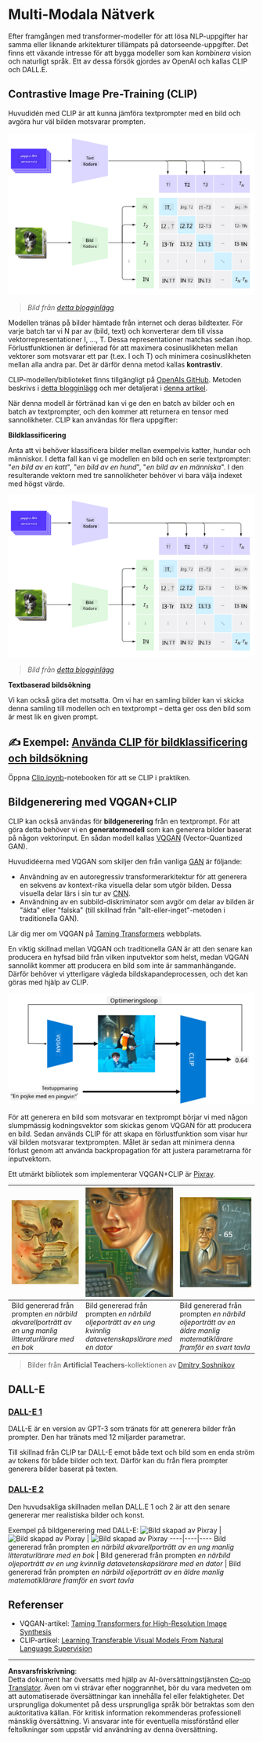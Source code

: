 <!--
CO_OP_TRANSLATOR_METADATA:
{
  "original_hash": "9c592c26aca16ca085d268c732284187",
  "translation_date": "2025-08-28T15:10:16+00:00",
  "source_file": "lessons/X-Extras/X1-MultiModal/README.md",
  "language_code": "sv"
}
-->
# Multi-Modala Nätverk

Efter framgången med transformer-modeller för att lösa NLP-uppgifter har samma eller liknande arkitekturer tillämpats på datorseende-uppgifter. Det finns ett växande intresse för att bygga modeller som kan *kombinera* vision och naturligt språk. Ett av dessa försök gjordes av OpenAI och kallas CLIP och DALL.E.

## Contrastive Image Pre-Training (CLIP)

Huvudidén med CLIP är att kunna jämföra textprompter med en bild och avgöra hur väl bilden motsvarar prompten.

![CLIP-arkitektur](../../../../../translated_images/clip-arch.b3dbf20b4e8ed8be1c38e2bc6100fd3cc257c33cda4692b301be91f791b13ea7.sv.png)

> *Bild från [detta blogginlägg](https://openai.com/blog/clip/)*

Modellen tränas på bilder hämtade från internet och deras bildtexter. För varje batch tar vi N par av (bild, text) och konverterar dem till vissa vektorrepresentationer I, ..., T. Dessa representationer matchas sedan ihop. Förlustfunktionen är definierad för att maximera cosinuslikheten mellan vektorer som motsvarar ett par (t.ex. I och T) och minimera cosinuslikheten mellan alla andra par. Det är därför denna metod kallas **kontrastiv**.

CLIP-modellen/biblioteket finns tillgängligt på [OpenAIs GitHub](https://github.com/openai/CLIP). Metoden beskrivs i [detta blogginlägg](https://openai.com/blog/clip/) och mer detaljerat i [denna artikel](https://arxiv.org/pdf/2103.00020.pdf).

När denna modell är förtränad kan vi ge den en batch av bilder och en batch av textprompter, och den kommer att returnera en tensor med sannolikheter. CLIP kan användas för flera uppgifter:

**Bildklassificering**

Anta att vi behöver klassificera bilder mellan exempelvis katter, hundar och människor. I detta fall kan vi ge modellen en bild och en serie textprompter: "*en bild av en katt*", "*en bild av en hund*", "*en bild av en människa*". I den resulterande vektorn med tre sannolikheter behöver vi bara välja indexet med högst värde.

![CLIP för bildklassificering](../../../../../translated_images/clip-class.3af42ef0b2b19369a633df5f20ddf4f5a01d6c8ffa181e9d3a0572c19f919f72.sv.png)

> *Bild från [detta blogginlägg](https://openai.com/blog/clip/)*

**Textbaserad bildsökning**

Vi kan också göra det motsatta. Om vi har en samling bilder kan vi skicka denna samling till modellen och en textprompt – detta ger oss den bild som är mest lik en given prompt.

## ✍️ Exempel: [Använda CLIP för bildklassificering och bildsökning](Clip.ipynb)

Öppna [Clip.ipynb](Clip.ipynb)-notebooken för att se CLIP i praktiken.

## Bildgenerering med VQGAN+CLIP

CLIP kan också användas för **bildgenerering** från en textprompt. För att göra detta behöver vi en **generatormodell** som kan generera bilder baserat på någon vektorinput. En sådan modell kallas [VQGAN](https://compvis.github.io/taming-transformers/) (Vector-Quantized GAN).

Huvudidéerna med VQGAN som skiljer den från vanliga [GAN](../../4-ComputerVision/10-GANs/README.md) är följande:
* Användning av en autoregressiv transformerarkitektur för att generera en sekvens av kontext-rika visuella delar som utgör bilden. Dessa visuella delar lärs i sin tur av [CNN](../../4-ComputerVision/07-ConvNets/README.md).
* Användning av en subbild-diskriminator som avgör om delar av bilden är "äkta" eller "falska" (till skillnad från "allt-eller-inget"-metoden i traditionella GAN).

Lär dig mer om VQGAN på [Taming Transformers](https://compvis.github.io/taming-transformers/) webbplats.

En viktig skillnad mellan VQGAN och traditionella GAN är att den senare kan producera en hyfsad bild från vilken inputvektor som helst, medan VQGAN sannolikt kommer att producera en bild som inte är sammanhängande. Därför behöver vi ytterligare vägleda bildskapandeprocessen, och det kan göras med hjälp av CLIP.

![VQGAN+CLIP-arkitektur](../../../../../translated_images/vqgan.5027fe05051dfa3101950cfa930303f66e6478b9bd273e83766731796e462d9b.sv.png)

För att generera en bild som motsvarar en textprompt börjar vi med någon slumpmässig kodningsvektor som skickas genom VQGAN för att producera en bild. Sedan används CLIP för att skapa en förlustfunktion som visar hur väl bilden motsvarar textprompten. Målet är sedan att minimera denna förlust genom att använda backpropagation för att justera parametrarna för inputvektorn.

Ett utmärkt bibliotek som implementerar VQGAN+CLIP är [Pixray](http://github.com/pixray/pixray).

![Bild skapad av Pixray](../../../../../translated_images/a_closeup_watercolor_portrait_of_young_male_teacher_of_literature_with_a_book.2384968e9db8a0d09dc96de938b9f95bde8a7e1c721f48f286a7795bf16d56c7.sv.png) |  ![Bild skapad av Pixray](../../../../../translated_images/a_closeup_oil_portrait_of_young_female_teacher_of_computer_science_with_a_computer.e0b6495f210a439077e1c32cc8afdf714e634fe24dc78dc5aa45fd2f560b0ed5.sv.png) | ![Bild skapad av Pixray](../../../../../translated_images/a_closeup_oil_portrait_of_old_male_teacher_of_math.5362e67aa7fc2683b9d36a613b364deb7454760cd39205623fc1e3938fa133c0.sv.png)
----|----|----
Bild genererad från prompten *en närbild akvarellporträtt av en ung manlig litteraturlärare med en bok* | Bild genererad från prompten *en närbild oljeporträtt av en ung kvinnlig datavetenskapslärare med en dator* | Bild genererad från prompten *en närbild oljeporträtt av en äldre manlig matematiklärare framför en svart tavla*

> Bilder från **Artificial Teachers**-kollektionen av [Dmitry Soshnikov](http://soshnikov.com)

## DALL-E
### [DALL-E 1](https://openai.com/research/dall-e)
DALL-E är en version av GPT-3 som tränats för att generera bilder från prompter. Den har tränats med 12 miljarder parametrar.

Till skillnad från CLIP tar DALL-E emot både text och bild som en enda ström av tokens för både bilder och text. Därför kan du från flera prompter generera bilder baserat på texten.

### [DALL-E 2](https://openai.com/dall-e-2)
Den huvudsakliga skillnaden mellan DALL.E 1 och 2 är att den senare genererar mer realistiska bilder och konst.

Exempel på bildgenerering med DALL-E:
![Bild skapad av Pixray](../../../../../translated_images/DALL·E%202023-06-20%2015.56.56%20-%20a%20closeup%20watercolor%20portrait%20of%20young%20male%20teacher%20of%20literature%20with%20a%20book.6c235e8271d9ed10ce985d86aeb241a58518958647973af136912116b9518fce.sv.png) |  ![Bild skapad av Pixray](../../../../../translated_images/DALL·E%202023-06-20%2015.57.43%20-%20a%20closeup%20oil%20portrait%20of%20young%20female%20teacher%20of%20computer%20science%20with%20a%20computer.f21dc4166340b6c8b4d1cb57efd1e22127407f9b28c9ac7afe11344065369e64.sv.png) | ![Bild skapad av Pixray](../../../../../translated_images/DALL·E%202023-06-20%2015.58.42%20-%20%20a%20closeup%20oil%20portrait%20of%20old%20male%20teacher%20of%20mathematics%20in%20front%20of%20blackboard.d331c2dfbdc3f7c46aa65c0809066f5e7ed4b49609cd259852e760df21051e4a.sv.png)
----|----|----
Bild genererad från prompten *en närbild akvarellporträtt av en ung manlig litteraturlärare med en bok* | Bild genererad från prompten *en närbild oljeporträtt av en ung kvinnlig datavetenskapslärare med en dator* | Bild genererad från prompten *en närbild oljeporträtt av en äldre manlig matematiklärare framför en svart tavla*

## Referenser

* VQGAN-artikel: [Taming Transformers for High-Resolution Image Synthesis](https://compvis.github.io/taming-transformers/paper/paper.pdf)
* CLIP-artikel: [Learning Transferable Visual Models From Natural Language Supervision](https://arxiv.org/pdf/2103.00020.pdf)

---

**Ansvarsfriskrivning**:  
Detta dokument har översatts med hjälp av AI-översättningstjänsten [Co-op Translator](https://github.com/Azure/co-op-translator). Även om vi strävar efter noggrannhet, bör du vara medveten om att automatiserade översättningar kan innehålla fel eller felaktigheter. Det ursprungliga dokumentet på dess ursprungliga språk bör betraktas som den auktoritativa källan. För kritisk information rekommenderas professionell mänsklig översättning. Vi ansvarar inte för eventuella missförstånd eller feltolkningar som uppstår vid användning av denna översättning.